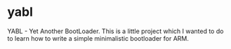 yabl
====

YABL - Yet Another BootLoader. This is a little project which I wanted to do to learn how to write a simple minimalistic bootloader for ARM.